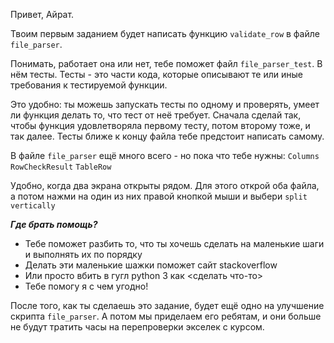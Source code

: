 Привет, Айрат. 

Твоим первым заданием будет написать функцию `validate_row` в файле `file_parser`.

Понимать, работает она или нет, тебе поможет файл `file_parser_test`. В нём тесты. 
Тесты - это части кода, которые описывают те или иные требования к тестируемой функции.

Это удобно: ты можешь запускать тесты по одному и проверять, умеет ли функция делать то, что тест от неё требует. 
Сначала сделай так, чтобы функция удовлетворяла первому тесту, потом второму тоже, и так далее. 
Тесты ближе к концу файла тебе предстоит написать самому. 


В файле `file_parser` ещё много всего - но пока что тебе нужны: 
`Columns`
`RowCheckResult`
`TableRow`


Удобно, когда два экрана открыты рядом. 
Для этого открой оба файла, а потом нажми на один из них правой кнопкой мыши и выбери `split vertically`



___Где брать помощь?___

* Тебе поможет разбить то, что ты хочешь сделать на маленькие шаги и выполнять их по порядку
* Делать эти маленькие шажки поможет сайт stackoverflow
* Или просто вбить в гугл python 3 как <сделать что-то> 
* Тебе помогу я с чем угодно!


После того, как ты сделаешь это задание, будет ещё одно на улучшение скрипта `file_parser`. 
А потом мы приделаем его ребятам, и они больше не будут тратить часы на перепроверки экселек с курсом.

